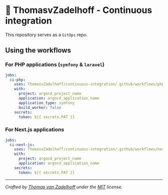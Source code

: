 # 🚀 ThomasvZadelhoff - Continuous integration

This repository serves as a `GitOps` repo.

## Using the workflows

### For PHP applications (`symfony` & `laravel`)
```yaml
jobs:
  ci-php:
    uses: ThomasvZadelhoff/continuous-integration/.github/workflows/php.yml@main
    with:
      project: argocd_project_name
      application: argocd_application_name
      application_type: symfony
      build_worker: false
    secrets:
      token: ${{ secrets.PAT }}
```

### For Next.js applications
```yaml
jobs:
  ci-next-js:
    uses: ThomasvZadelhoff/continuous-integration/.github/workflows/next-js.yml@main
    with:
      project: argocd_project_name
      application: argocd_application_name
    secrets:
      token: ${{ secrets.PAT }}
```

---
*Crafted by [Thomas van Zadelhoff](https://thomasvanzadelhoff.nl) under the [MIT](https://choosealicense.com/licenses/mit/) license.*
